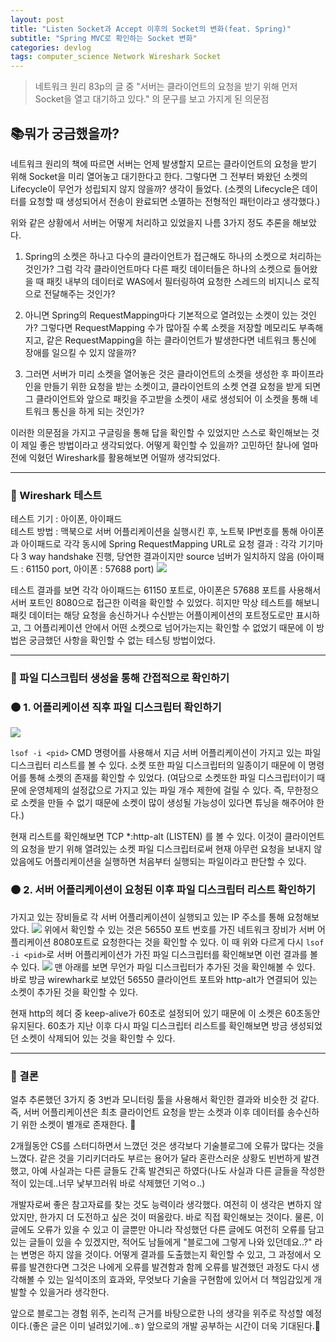 ```yaml
---
layout: post
title: "Listen Socket과 Accept 이후의 Socket의 변화(feat. Spring)"
subtitle: "Spring MVC로 확인하는 Socket 변화"
categories: devlog
tags: computer_science Network Wireshark Socket
---
```


> 네트워크 원리 83p의 글 중 "서버는 클라이언트의 요청을 받기 위해 먼저 Socket을 열고 대기하고 있다." 의 문구를 보고
> 가지게 된 의문점

<!---more--->

## 📚뭐가 궁금했을까?
네트워크 원리의 책에 따르면 서버는 언제 발생할지 모르는 클라이언트의 요청을 받기 위해 Socket을 미리 열어놓고
대기한다고 한다. 그렇다면 그 전부터 봐왔던 소켓의 Lifecycle이 무언가 성립되지 않지 않을까? 생각이 들었다.
(소켓의 Lifecycle은 데이터를 요청할 때 생성되어서 전송이 완료되면 소멸하는 전형적인 패턴이라고 생각했다.)

위와 같은 상황에서 서버는 어떻게 처리하고 있었을지 나름 3가지 정도 추론을 해보았다.

1. Spring의 소켓은 하나고 다수의 클라이언트가 접근해도 하나의 소켓으로 처리하는 것인가? 그럼 각각 클라이언트마다
다른 패킷 데이터들은 하나의 소켓으로 들어왔을 때 패킷 내부의 데이터로 WAS에서 필터링하여 요청한 스레드의 비지니스 로직으로
 전달해주는 것인가?

2. 아니면 Spring의 RequestMapping마다 기본적으로 열려있는 소켓이 있는 것인가? 그렇다면 RequestMapping 수가 
많아질 수록 소켓을 저장할 메모리도 부족해지고, 같은 RequestMapping을 하는 클라이언트가 발생한다면 네트워크 
통신에 장애를 일으킬 수 있지 않을까?

3. 그러면 서버가 미리 소켓을 열어놓은 것은 클라이언트의 소켓을 생성한 후 파이프라인을 만들기 위한 요청을 받는 소켓이고, 
클라이언트의 소켓 연결 요청을 받게 되면 그 클라이언트와 앞으로 패킷을 주고받을 소켓이 새로 생성되어 이 소켓을 
통해 네트워크 통신을 하게 되는 것인가?

이러한 의문점을 가지고 구글링을 통해 답을 확인할 수 있었지만 스스로 확인해보는 것이 제일 좋은 방법이라고 생각되었다. 어떻게 
확인할 수 있을까? 고민하던 찰나에 얼마 전에 익혔던 Wireshark를 활용해보면 어떨까 생각되었다.

---

### 🌱 Wireshark 테스트
테스트 기기 : 아이폰, 아이패드 <br />
테스트 방법 : 맥북으로 서버 어플리케이션을 실행시킨 후, 노트북 IP번호를 통해 아이폰과 아이패드로 각각 동시에
Spring RequestMapping URL로 요청
결과 : 각각 기기마다 3 way handshake 진행, 당연한 결과이지만 source 넘버가 일치하지 않음
(아이패드 : 61150 port, 아이폰 : 57688 port)
<img src="https://wkblog-images.s3.ap-northeast-2.amazonaws.com/devlog/cs/2023-04-29-socket.png" />

테스트 결과를 보면 각각 아이패드는 61150 포트로, 아이폰은 57688 포트를 사용해서 서버 포트인 8080으로 접근한 이력을 확인할 수 있었다.
히지만 막상 테스트를 해보니 패킷 데이터는 해당 요청을 송신하거나 수신받는 어플이케이션의 포트정도로만 표시하고, 그 어플리케이션 안에서 어떤 소켓으로 
넘어가는지는 확인할 수 없었기 때문에 이 방법은 궁금했던 사항을 확인할 수 없는 테스팅 방법이었다.

-----
### 🌱 파일 디스크립터 생성을 통해 간접적으로 확인하기

### 🟤 1. 어플리케이션 직후 파일 디스크립터 확인하기
<img src="https://wkblog-images.s3.ap-northeast-2.amazonaws.com/devlog/cs/2023.04.29-socket-1.png" />

`lsof -i <pid>` CMD 명령어를 사용해서 지금 서버 어플리케이션이 가지고 있는 파일 디스크립터 리스트를 볼 수 있다. 소켓 또한 파일 디스크립터의 일종이기 때문에
이 명령어를 통해 소켓의 존재를 확인할 수 있었다. (여담으로 소켓또한 파일 디스크립터이기 때문에 운영체제의 설정값으로 가지고 있는 파일 개수 제한에 걸릴 수 있다. 즉,
무한정으로 소켓을 만들 수 없기 때문에 소켓이 많이 생성될 가능성이 있다면 튜닝을 해주어야 한다.)

현재 리스트를 확인해보면 TCP *:http-alt (LISTEN) 를 볼 수 있다. 이것이 클라이언트의 요청을 받기 위해 열려있는 소켓 파일 디스크립터로써 현재 아무런 요청을 보내지 않았음에도 
어플리케이션을 실행하면 처음부터 실행되는 파일이라고 판단할 수 있다.

### 🟤 2. 서버 어플리케이션이 요청된 이후 파일 디스크립터 리스트 확인하기
가지고 있는 장비들로 각 서버 어플리케이션이 실행되고 있는 IP 주소를 통해 요청해보았다.
<img src="https://wkblog-images.s3.ap-northeast-2.amazonaws.com/devlog/cs/2023-04-29-socket-3.png" />
위에서 확인할 수 있는 것은 56550 포트 번호를 가진 네트워크 장비가 서버 어플리케이션 8080포트로 요청한다는 것을 확인할 수 있다.
이 때 위와 다르게 다시 `lsof -i <pid>`로 서버 어플리케이션가 가진 파일 디스크립터를 확인해보면 이런 결과를 볼 수 있다.
<img src="https://wkblog-images.s3.ap-northeast-2.amazonaws.com/devlog/cs/2023-04-29-socket-2.png" />
맨 아래를 보면 무언가 파일 디스크립터가 추가된 것을 확인해볼 수 있다. 바로 방금 wirewhark로 보았던 56550 클라이언트 포트와 http-alt가 연결되어 있는 
소켓이 추가된 것을 확인할 수 있다.

현재 http의 헤더 중 keep-alive가 60초로 설정되어 있기 때문에 이 소켓은 60초동안 유지된다. 60초가 지난 이후 다시 파일 디스크립터 리스트를 확인해보면 방금 생성되었던 
소켓이 삭제되어 있는 것을 확인할 수 있다.

---

### 🌱 결론
얼추 추론했던 3가지 중 3번과 모니터링 툴을 사용해서 확인한 결과와 비슷한 것 같다. 즉, 서버 어플리케이션은 최초 클라이언트 요청을 받는 소켓과 이후 데이터를 송수신하기 위한 
소켓이 별개로 존재한다. 🤩

2개월동안 CS를 스터디하면서 느꼈던 것은 생각보다 기술블로그에 오류가 많다는 것을 느꼈다. 같은 것을 기리키더라도 부르는 용어가 달라 혼란스러운 상황도 빈번하게 발견했고, 아예 
사실과는 다른 글들도 간혹 발견되곤 하였다(나도 사실과 다른 글들을 작성한 적이 있는데..너무 낯부끄러워 바로 삭제했던 기억ㅇ..)

개발자로써 좋은 참고자료를 찾는 것도 능력이라 생각했다. 여전히 이 생각은 변하지 않았지만, 한가지 더 도전하고 싶은 것이 떠올랐다. 바로 
직접 확인해보는 것이다. 물론, 이 글에도 오류가 있을 수 있고 이 글뿐만 아니라 작성했던 다른 글에도 여전히 오류를 담고 있는 글들이 있을 수 있겠지만, 적어도 남들에게 "블로그에 그렇게 
나와 있던데요..?" 라는 변명은 하지 않을 것이다. 어떻게 결과를 도출했는지 확인할 수 있고, 그 과정에서 오류를 발견한다면 그것은 나에게 오류를 발견함과 함께 오류를 발견했던 과정도 다시 
생각해볼 수 있는 일석이조의 효과와, 무엇보다 기술을 구현함에 있어서 더 책임감있게 개발할 수 있을거라 생각한다.

앞으로 블로그는 경험 위주, 논리적 근거를 바탕으로한 나의 생각을 위주로 작성할 예정이다.(좋은 글은 이미 널려있기에..ㅎ) 앞으로의 개발 공부하는 시간이 더욱 기대된다.🌅